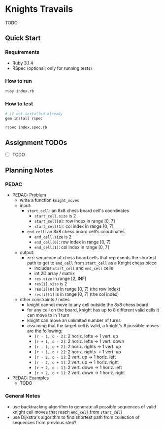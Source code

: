 # Knights Travails

TODO

## Quick Start

### Requirements

- Ruby 3.1.4
- RSpec (optional; only for running tests)

### How to run

```bash
ruby index.rb
```

### How to test

```bash
# if not installed already
gem install rspec

rspec index.spec.rb
```

## Assignment TODOs

- [ ] TODO

## Planning Notes

### PEDAC

- PEDAC: Problem
    - write a function `knight_moves`
    - input:
        - `start_cell`: an 8x8 chess board cell's coordinates
            - `start_cell.size` is 2
            - `start_cell[0]`: row index in range \[0, 7]
            - `start_cell[1]`: col index in range \[0, 7]
        - `end_cell`: an 8x8 chess board cell's coordinates
            - `end_cell.size` is 2
            - `end_cell[0]`: row index in range \[0, 7]
            - `end_cell[1]`: col index in range \[0, 7]
    - output:
        - `res`: sequence of chess board cells that represents the shortest path to get to `end_cell` from `start_cell` as a Knight chess piece
            - includes `start_cell` and `end_cell` cells
            - int 2D array / matrix
            - `res.size` in range \[2, INF]
            - `res[i].size` is 2
            - `res[i][0]` is in range \[0, 7] (the row index)
            - `res[i][1]` is in range \[0, 7] (the col index)
    - other constraints / notes
        - knight cannot move to any cell outside the 8x8 chess board
        - for any cell on the board, knight has up to 8 different valid cells it can move to in 1 turn
        - knight can move an unlimited number of turns
        - assuming that the target cell is valid, a knight's 8 possible moves are the following:
            - `[r - 1, c - 2]`: 2 horiz. lefts -> 1 vert. up
            - `[r + 1, c - 2]`: 2 horiz. lefts -> 1 vert. down
            - `[r - 1, c + 2]`: 2 horiz. rights -> 1 vert. up
            - `[r + 1, c + 2]`: 2 horiz. rights -> 1 vert. up
            - `[r - 2, c - 1]`: 2 vert. up -> 1 horiz. left
            - `[r - 2, c + 1]`: 2 vert. up -> 1 horiz. right
            - `[r + 2, c - 1]`: 2 vert. down -> 1 horiz. left
            - `[r + 2, c + 1]`: 2 vert. down -> 1 horiz. right
- PEDAC: Examples
    - TODO

### General Notes

- use backtracking algorithm to generate all possible sequences of valid knight cell moves that reach `end_cell` from `start_cell`
- use Dijkstra's algorithm to find shortest path from collection of sequences from previous step?
